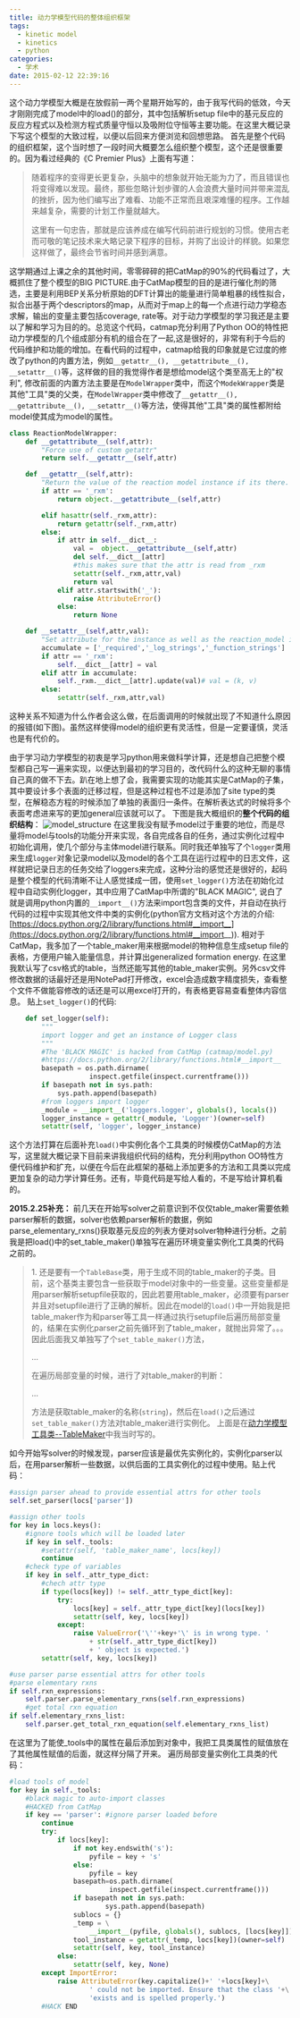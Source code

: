 ```yaml
---
title: 动力学模型代码的整体组织框架
tags:
  - kinetic model
  - kinetics
  - python
categories:
  - 学术
date: 2015-02-12 22:39:16
---
```


这个动力学模型大概是在放假前一两个星期开始写的，由于我写代码的低效，今天才刚刚完成了model中的load()的部分，其中包括解析setup file中的基元反应的反应方程式以及检测方程式质量守恒以及吸附位守恒等主要功能。在这里大概记录下写这个模型的大致过程，以便以后回来方便浏览和回想思路。
首先是整个代码的组织框架，这个当时想了一段时间大概要怎么组织整个模型，这个还是很重要的。因为看过经典的《C Premier Plus》上面有写道：

> 随着程序的变得更长更复杂，头脑中的想象就开始无能为力了，而且错误也将变得难以发现。最终，那些忽略计划步骤的人会浪费大量时间并带来混乱的挫折，因为他们编写出了难看、功能不正常而且艰深难懂的程序。工作越来越复杂，需要的计划工作量就越大。> 
> 这里有一句忠告，那就是应该养成在编写代码前进行规划的习惯。使用古老而可敬的笔记技术来大略记录下程序的目标，并购了出设计的样貌。如果您这样做了，最终会节省时间并感到满意。

这学期通过上课之余的其他时间，零零碎碎的把CatMap的90%的代码看过了，大概抓住了整个模型的BIG PICTURE.由于CatMap模型的目的是进行催化剂的筛选，主要是利用BEP关系分析原始的DFT计算出的能量进行简单粗暴的线性拟合，拟合出基于两个descriptors的map，从而对于map上的每一个点进行动力学稳态求解，输出的变量主要包括coverage, rate等。对于动力学模型的学习我还是主要以了解和学习为目的的。总览这个代码，catmap充分利用了Python OO的特性把动力学模型的几个组成部分有机的组合在了一起,这是很好的，非常有利于今后的代码维护和功能的增加。在看代码的过程中，catmap给我的印象就是它过度的修改了python的内置方法，例如`__getattr__(), __getattribute__(), __setattr__()`等，这样做的目的我觉得作者是想给model这个类至高无上的"权利", 修改前面的内置方法主要是在`ModelWrapper`类中，而这个`ModekWrapper`类是其他"工具"类的父类，在`ModelWrapper`类中修改了`__getattr__(), __getattribute__(), __setattr__()`等方法，使得其他"工具"类的属性都附给model使其成为model的属性。
``` python
class ReactionModelWrapper:
    def __getattribute__(self,attr):
        "Force use of custom getattr"
        return self.__getattr__(self,attr)

    def __getattr__(self,attr):
        "Return the value of the reaction model instance if its there. Otherwise return the instances own value (or none if the instance does not have the attribute defined and the attribute is not private)"
        if attr == '_rxm':
            return object.__getattribute__(self,attr)

        elif hasattr(self._rxm,attr):
            return getattr(self._rxm,attr)
        else:
            if attr in self.__dict__:
                val =  object.__getattribute__(self,attr)
                del self.__dict__[attr] 
                #this makes sure that the attr is read from _rxm
                setattr(self._rxm,attr,val)
                return val
            elif attr.startswith('_'):
                raise AttributeError()
            else:
                return None

    def __setattr__(self,attr,val):
        "Set attribute for the instance as well as the reaction_model instance"
        accumulate = ['_required','_log_strings','_function_strings']
        if attr == '_rxm':
            self.__dict__[attr] = val 
        elif attr in accumulate:
            self._rxm.__dict__[attr].update(val)# val = (k, v)
        else:
            setattr(self._rxm,attr,val)
```
这种关系不知道为什么作者会这么做，在后面调用的时候就出现了不知道什么原因的报错(如下图)。虽然这样使得model的组织更有灵活性，但是一定要谨慎，灵活也是有代价的。

由于学习动力学模型的初衷是学习python用来做科学计算，还是想自己把整个模型都自己写一遍来实现，以便达到最初的学习目的，改代码什么的这种无聊的事情自己真的做不下去。趴在地上想了会，我需要实现的功能其实是CatMap的子集，其中要设计多个表面的迁移过程，但是这种过程也不过是添加了site type的类型，在解稳态方程的时候添加了单独的表面归一条件。在解析表达式的时候将多个表面考虑进来写的更加general应该就可以了。
下图是我大概组织的**整个代码的组织结构**：
![model_structure](model_uml.gif)
在这里我没有赋予model过于重要的地位，而是尽量将model与tools的功能分开来实现，各自完成各自的任务，通过实例化过程中初始化调用，使几个部分与主体model进行联系。同时我还单独写了个`logger`类用来生成`logger`对象记录model以及model的各个工具在运行过程中的日志文件，这样就把记录日志的任务交给了loggers来完成，这种分治的感觉还是很好的，起码是整个模型的代码清晰不让人感觉揉成一团，使用`set_logger()`方法在初始化过程中自动实例化logger，其中应用了CatMap中所谓的"BLACK MAGIC", 说白了就是调用python内置的`__import__()`方法来import包含类的文件，并自动在执行代码的过程中实现其他文件中类的实例化(python官方文档对这个方法的介绍:[https://docs.python.org/2/library/functions.html#__import__](https://docs.python.org/2/library/functions.html#__import__)).
相对于CatMap，我多加了一个table_maker用来根据model的物种信息生成setup file的表格，方便用户输入能量信息，并计算出generalized formation energy. 在这里我默认写了csv格式的table，当然还能写其他的table_maker实例。另外csv文件修改数据的话最好还是用NotePad打开修改，excel会造成数字精度损失，查看整个文件不做能容修改的话还是可以用excel打开的，有表格更容易查看整体内容信息。
贴上`set_logger()`的代码:
``` python
    def set_logger(self):
        """
        import logger and get an instance of Logger class
        """
        #The 'BLACK MAGIC' is hacked from CatMap (catmap/model.py)
        #https://docs.python.org/2/library/functions.html#__import__
        basepath = os.path.dirname(
                    inspect.getfile(inspect.currentframe()))
        if basepath not in sys.path:
            sys.path.append(basepath)
        #from loggers import logger
        _module = __import__('loggers.logger', globals(), locals())
        logger_instance = getattr(_module, 'Logger')(owner=self)
        setattr(self, 'logger', logger_instance)
```
这个方法打算在后面补充`load()`中实例化各个工具类的时候模仿CatMap的方法写，这里就大概记录下目前来讲我组织代码的结构，充分利用python OO特性方便代码维护和扩充，以便在今后在此框架的基础上添加更多的方法和工具类以完成更加复杂的动力学计算任务。还有，毕竟代码是写给人看的，不是写给计算机看的。

**2015.2.25补充：**
前几天在开始写solver之前意识到不仅仅table_maker需要依赖parser解析的数据，solver也依赖parser解析的数据，例如parse_elementary_rxns()获取基元反应的列表方便对solver物种进行分析。之前我是把load()中的set_table_maker()单独写在遍历环境变量实例化工具类的代码之前的。

> 1\. 还是要有一个`TableBase`类，用于生成不同的table_maker的子类。目前，这个基类主要包含一些获取于model对象中的一些变量。这些变量都是用parser解析setupfile获取的，因此若要用table_maker，必须要有parser并且对setupfile进行了正确的解析。因此在model的`load()`中一开始我是把table_maker作为和parser等工具一样通过执行setupfile后遍历局部变量的，结果在实例化parser之前先循环到了table_maker，就抛出异常了。。。因此后面我又单独写了个`set_table_maker()`方法，> 
> ...> 
> 在遍历局部变量的时候，进行了对table_maker的判断：> 
> ...> 
> 方法是获取table_maker的名称(`string`)，然后在`load()`之后通过`set_table_maker()`方法对table_maker进行实例化。
上面是在[<ins datetime="2015-02-25T15:49:52+00:00">动力学模型工具类--TableMaker</ins>](http://ipytlab.com/%e5%8a%a8%e5%8a%9b%e5%ad%a6%e6%a8%a1%e5%9e%8b%e5%b7%a5%e5%85%b7%e7%b1%bb-tablemaker/ "动力学模型工具类–TableMaker")中我当时写的。

如今开始写solver的时候发现，parser应该是最优先实例化的，实例化parser以后，在用parser解析一些数据，以供后面的工具实例化的过程中使用。贴上代码：
``` python
#assign parser ahead to provide essential attrs for other tools
self.set_parser(locs['parser'])

#assign other tools
for key in locs.keys():
    #ignore tools which will be loaded later
    if key in self._tools: 
        #setattr(self, 'table_maker_name', locs[key])
        continue
    #check type of variables
    if key in self._attr_type_dict: 
        #chech attr type
        if type(locs[key]) != self._attr_type_dict[key]:
            try:
                locs[key] = self._attr_type_dict[key](locs[key])
                setattr(self, key, locs[key])
            except:
                raise ValueError('\''+key+'\' is in wrong type. '
					+ str(self._attr_type_dict[key])
					+ ' object is expected.')
        setattr(self, key, locs[key])

#use parser parse essential attrs for other tools
#parse elementary rxns
if self.rxn_expressions:
    self.parser.parse_elementary_rxns(self.rxn_expressions)
    #get total rxn equation
if self.elementary_rxns_list:
    self.parser.get_total_rxn_equation(self.elementary_rxns_list)
```
在这里为了能使_tools中的属性在最后添加到对象中，我把工具类属性的赋值放在了其他属性赋值的后面，就这样分隔了开来。
遍历局部变量实例化工具类的代码：
``` python
#load tools of model
for key in self._tools:
    #black magic to auto-import classes
    #HACKED from CatMap
    if key == 'parser': #ignore parser loaded before
        continue
        try:
            if locs[key]:
                if not key.endswith('s'):
                    pyfile = key + 's'
                else:
                    pyfile = key
                basepath=os.path.dirname(
                         inspect.getfile(inspect.currentframe()))
                if basepath not in sys.path: 
                        sys.path.append(basepath)
                sublocs = {}
                _temp = \
                    __import__(pyfile, globals(), sublocs, [locs[key]])  
                tool_instance = getattr(_temp, locs[key])(owner=self) 
                setattr(self, key, tool_instance)
            else:
                setattr(self, key, None)
        except ImportError:
            raise AttributeError(key.capitalize()+' '+locs[key]+\
                    ' could not be imported. Ensure that the class '+\
                    'exists and is spelled properly.')
        #HACK END
```
